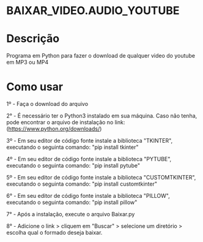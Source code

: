 # BAIXAR_VIDEO.AUDIO_YOUTUBE

# Descrição
 Programa em Python para fazer o download de qualquer video do youtube em MP3 ou MP4

# Como usar
 1º - Faça o download do arquivo

 2° - É necessário ter o Python3 instalado em sua máquina. Caso não tenha, pode encontrar o arquivo de instalação no link: (https://www.python.org/downloads/)
 
 3º - Em seu editor de código fonte instale a biblioteca "TKINTER", executando o seguinta comando: "pip install tkinter"

 4º - Em seu editor de código fonte instale a biblioteca "PYTUBE", executando o seguinta comando: "pip install pytube"

 5º - Em seu editor de código fonte instale a biblioteca "CUSTOMTKINTER", executando o seguinta comando: "pip install customtkinter"

 6° - Em seu editor de código fonte instale a biblioteca "PILLOW", executando o seguinta comando: "pip install pillow"
 
 7° - Após a instalação, execute o arquivo Baixar.py
 
 8° - Adicione o link > cliquem em "Buscar" > selecione um diretório > escolha qual o formado deseja baixar.
